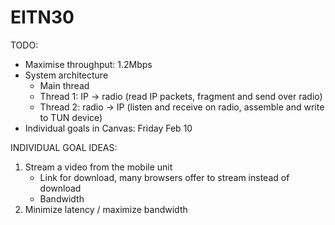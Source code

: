 # EITN30

TODO:
- Maximise throughput: 1.2Mbps
- System architecture
    - Main thread
    - Thread 1: IP -> radio (read IP packets, fragment and send over radio)
    - Thread 2: radio -> IP (listen and receive on radio, assemble and write to TUN device)
- Individual goals in Canvas: Friday Feb 10


INDIVIDUAL GOAL IDEAS:
1. Stream a video from the mobile unit
    - Link for download, many browsers offer to stream instead of download
    - Bandwidth
2. Minimize latency / maximize bandwidth
